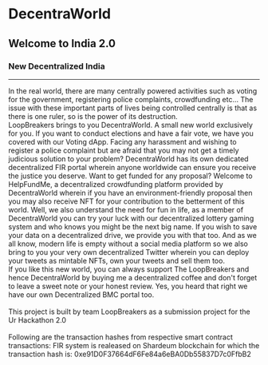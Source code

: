 # DecentraWorld
## Welcome to India 2.0
### New Decentralized India

<hr/>
In the real world, there are many centrally powered activities such as voting for the government, registering police complaints, crowdfunding etc... The issue with these important parts of lives being controlled centrally is that as there is one ruler, so is the power of its destruction.
<br/>
LoopBreakers brings to you DecentraWorld. A small new world exclusively for you. If you want to conduct elections and have a fair vote, we have you covered with our Voting dApp. Facing any harassment and wishing to register a police complaint but are afraid that you may not get a timely judicious solution to your problem? DecentraWorld has its own dedicated decentralized FIR portal wherein anyone worldwide can ensure you receive the justice you deserve. Want to get funded for any proposal? Welcome to HelpFundMe, a decentralized crowdfunding platform provided by DecentraWorld wherein if you have an environment-friendly proposal then you may also receive NFT for your contribution to the betterment of this world. Well, we also understand the need for fun in life, as a member of DecentraWorld you can try your luck with our decentralized lottery gaming system and who knows you might be the next big name. If you wish to save your data on a decentralized drive, we provide you with that too. And as we all know, modern life is empty without a social media platform so we also bring to you your very own decentralized Twitter wherein you can deploy your tweets as mintable NFTs, own your tweets and sell them too.
<br/>
If you like this new world, you can always support The LoopBreakers and hence DecentraWorld by buying me a decentralized coffee and don't forget to leave a sweet note or your honest review. Yes, you heard that right we have our own Decentralized BMC portal too.
<br/>
<br/>
This project is built by team LoopBreakers as a submission project for the Ur Hackathon 2.0
<br/>
<br/>
Following are the transaction hashes from respective smart contract transactions:
FIR system is realeased on Shardeum blockchain for which the transaction hash is: 0xe91D0F37664dF6Fe84a6eBA0Db55837D7c0FfbB2
